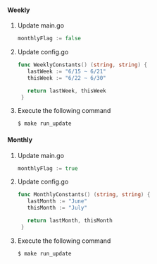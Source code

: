 #### Weekly

1. Update main.go
   ```go
   monthlyFlag := false
   ```
2. Update config.go

   ```go
   func WeeklyConstants() (string, string) {
      lastWeek := "6/15 ~ 6/21"
      thisWeek := "6/22 ~ 6/30"

      return lastWeek, thisWeek
    }
   ```

3. Execute the following command
   ```bash
   $ make run_update
   ```

#### Monthly

1. Update main.go
   ```go
   monthlyFlag := true
   ```
2. Update config.go

   ```go
   func MonthlyConstants() (string, string) {
      lastMonth := "June"
      thisMonth := "July"

      return lastMonth, thisMonth
    }
   ```

3. Execute the following command
   ```bash
   $ make run_update
   ```
